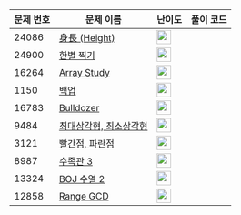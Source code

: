 | 문제 번호 | 문제 이름 | 난이도 | 풀이 코드 |
| --- | --- | --- | --- |
| 24086 | [身長 (Height)](https://www.acmicpc.net/problem/24086) | <img height="25px" width="25px=" src="https://static.solved.ac/tier_small/1.svg"/> |  |
| 24900 | [한별 찍기](https://www.acmicpc.net/problem/24900) | <img height="25px" width="25px=" src="https://static.solved.ac/tier_small/1.svg"/> |  |
| 16264 | [Array Study](https://www.acmicpc.net/problem/16264) | <img height="25px" width="25px=" src="https://static.solved.ac/tier_small/21.svg"/> |  |
| 1150 | [백업](https://www.acmicpc.net/problem/1150) | <img height="25px" width="25px=" src="https://static.solved.ac/tier_small/22.svg"/> |  |
| 16783 | [Bulldozer](https://www.acmicpc.net/problem/16783) | <img height="25px" width="25px=" src="https://static.solved.ac/tier_small/24.svg"/> |  |
| 9484 | [최대삼각형, 최소삼각형](https://www.acmicpc.net/problem/9484) | <img height="25px" width="25px=" src="https://static.solved.ac/tier_small/23.svg"/> |  |
| 3121 | [빨간점, 파란점](https://www.acmicpc.net/problem/3121) | <img height="25px" width="25px=" src="https://static.solved.ac/tier_small/23.svg"/> |  |
| 8987 | [수족관 3](https://www.acmicpc.net/problem/8987) | <img height="25px" width="25px=" src="https://static.solved.ac/tier_small/23.svg"/> |  |
| 13324 | [BOJ 수열 2](https://www.acmicpc.net/problem/13324) | <img height="25px" width="25px=" src="https://static.solved.ac/tier_small/24.svg"/> |  |
| 12858 | [Range GCD](https://www.acmicpc.net/problem/12858) | <img height="25px" width="25px=" src="https://static.solved.ac/tier_small/21.svg"/> |  |
